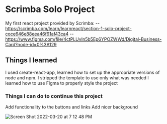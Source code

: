 # Scrimba Solo Project

My first react project provided by Scrimba:
 -- https://scrimba.com/learn/learnreact/section-1-solo-project-coce646e88eea46f91af43ca4
 -- https://www.figma.com/file/4ctPLUvIn5b5Ep6YPOZWWd/Digital-Business-Card?node-id=0%3A129

## Things I learned

I used create-react-app, learned how to set up the appropriate versions of node and npm.
I stripped the template to use only what was needed
I learned how to use Figma to properly style the project

### Things I can do to continue this project

Add functionality to the buttons and links
Add nicer background

![Screen Shot 2022-03-20 at 7 12 48 PM](https://user-images.githubusercontent.com/55732180/159190146-49fa139c-e10f-4b85-b2a0-813d2e355262.png)


